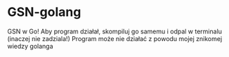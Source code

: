 # GSN-golang
GSN w Go!
Aby program działał, skompiluj go samemu i odpal w terminalu (inaczej nie zadziala!)
Program może nie działać z powodu mojej znikomej wiedzy golanga
